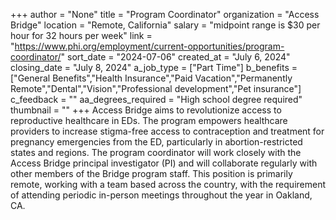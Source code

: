 +++
author = "None"
title = "Program Coordinator"
organization = "Access Bridge"
location = "Remote, California"
salary = "midpoint range is $30 per hour for 32 hours per week"
link = "https://www.phi.org/employment/current-opportunities/program-coordinator/"
sort_date = "2024-07-06"
created_at = "July 6, 2024"
closing_date = "July 8, 2024"
a_job_type = ["Part Time"]
b_benefits = ["General Benefits","Health Insurance","Paid Vacation","Permanently Remote","Dental","Vision","Professional development","Pet insurance"]
c_feedback = ""
aa_degrees_required = "High school degree required"
thumbnail = ""
+++
Access Bridge aims to revolutionize access to reproductive healthcare in EDs. The program empowers healthcare providers to increase stigma-free access to contraception and treatment for pregnancy emergencies from the ED, particularly in abortion-restricted states and regions. The program coordinator will work closely with the Access Bridge principal investigator (PI) and will collaborate regularly with other members of the Bridge program staff. This position is primarily remote, working with a team based across the country, with the requirement of attending periodic in-person meetings throughout the year in Oakland, CA. 